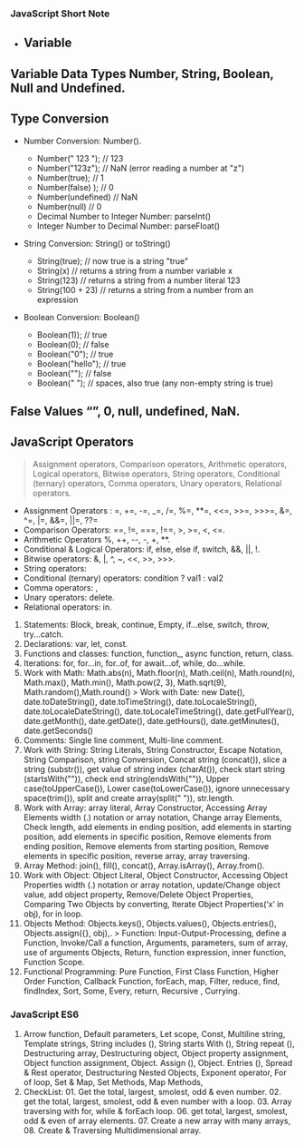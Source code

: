 ### **JavaScript Short Note**

- ## Variable

## Variable Data Types Number, String, Boolean, Null and Undefined.

## Type Conversion

- Number Conversion: Number().

  - Number(" 123 "); // 123
  - Number("123z"); // NaN (error reading a number at "z")
  - Number(true); // 1
  - Number(false) ); // 0
  - Number(undefined) // NaN
  - Number(null) // 0
  - Decimal Number to Integer Number: parseInt()
  - Integer Number to Decimal Number: parseFloat()

- String Conversion: String() or toString()

  - String(true); // now true is a string "true"
  - String(x) // returns a string from a number variable x
  - String(123) // returns a string from a number literal 123
  - String(100 + 23) // returns a string from a number from an expression

- Boolean Conversion: Boolean()

  - Boolean(1)); // true
  - Boolean(0); // false
  - Boolean("0"); // true
  - Boolean("hello"); // true
  - Boolean(""); // false
  - Boolean(" "); // spaces, also true (any non-empty string is true)

## False Values “”, 0, null, undefined, NaN.

## JavaScript Operators

> Assignment operators, Comparison operators, Arithmetic operators, Logical operators, Bitwise operators, String operators, Conditional (ternary) operators, Comma operators, Unary operators, Relational operators.

- Assignment Operators : =, +=, -=, \_=, /=, %=, \*\*=, <<=, >>=, >>>=, &=, ^=, |=, &&=, ||=, ??=
- Comparison Operators: ==, !=, ===, !==, >, >=, <, <=.
- Arithmetic Operators %, ++, --, -, +, \*\*.
- Conditional & Logical Operators: if, else, else if, switch, &&, ||, !.
- Bitwise operators: &, |, ^, ~, <<, >>, >>>.
- String operators:
- Conditional (ternary) operators: condition ? val1 : val2
- Comma operators: ,
- Unary operators: delete.
- Relational operators: in.

1. Statements: Block, break, continue, Empty, if...else, switch, throw, try...catch.
1. Declarations: var, let, const.
1. Functions and classes: function, function\_, async function, return, class.
1. Iterations: for, for...in, for..of, for await...of, while, do...while.
1. Work with Math: Math.abs(n), Math.floor(n), Math.ceil(n), Math.round(n), Math.max(), Math.min(), Math.pow(2, 3), Math.sqrt(9), Math.random(),Math.round() > Work with Date: new Date(), date.toDateString(), date.toTimeString(), date.toLocaleString(), date.toLocaleDateString(), date.toLocaleTimeString(), date.getFullYear(), date.getMonth(), date.getDate(), date.getHours(), date.getMinutes(), date.getSeconds()
1. Comments: Single line comment, Multi-line comment.
1. Work with String: String Literals, String Constructor, Escape Notation, String Comparison, string Conversion, Concat string (concat()), slice a string (substr()), get value of string index (charAt()), check start string (startsWith("")), check end string(endsWith("")), Upper case(toUpperCase()), Lower case(toLowerCase()), ignore unnecessary space(trim()), split and create array(split(" ")), str.length.
1. Work with Array: array literal, Array Constructor, Accessing Array Elements width (.) notation or array notation, Change array Elements, Check length, add elements in ending position, add elements in starting position, add elements in specific position, Remove elements from ending position, Remove elements from starting position, Remove elements in specific position, reverse array, array traversing.
1. Array Method: join(), fill(), concat(), Array.isArray(), Array.from().
1. Work with Object: Object Literal, Object Constructor, Accessing Object Properties width (.) notation or array notation, update/Change object value, add object property, Remove/Delete Object Properties, Comparing Two Objects by converting, Iterate Object Properties(‘x’ in obj), for in loop.
1. Objects Method: Objects.keys(), Objects.values(), Objects.entries(), Objects.assign({}, obj),. > Function: Input-Output-Processing, define a Function, Invoke/Call a function, Arguments, parameters, sum of array, use of arguments Objects, Return, function expression, inner function, Function Scope.
1. Functional Programming: Pure Function, First Class Function, Higher Order Function, Callback Function, forEach, map, Filter, reduce, find, findIndex, Sort, Some, Every, return, Recursive , Currying.

### JavaScript ES6

1. Arrow function, Default parameters, Let scope, Const, Multiline string, Template strings, String includes (), String starts With (), String repeat (), Destructuring array, Destructuring object, Object property assignment, Object function assignment, Object. Assign (), Object. Entries (), Spread & Rest operator, Destructuring Nested Objects, Exponent operator, For of loop, Set & Map, Set Methods, Map Methods,
1. CheckList: 01. Get the total, largest, smolest, odd & even number. 02. get the total, largest, smolest, odd & even number with a loop. 03. Array traversing with for, while & forEach loop. 06. get total, largest, smolest, odd & even of array elements. 07. Create a new array with many arrays, 08. Create & Traversing Multidimensional array.

